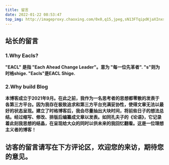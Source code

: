 ```yaml
---
title: 留言
date: 2022-01-22 08:53:47
top_img: http://imageproxy.chaoxing.com/0x0,q15,jpeg,sN13FTqipdKjaXInxsPGGDRARpb1e9Vd2sVnXvIf1f14/https://p.ananas.chaoxing.com/star3/origin/1942e134b34811c6adf0233ec7acb46a.png
---
```


## 站长的留言

### 1.Why Eacls?

**"EACL" 是指 "Each Ahead Change Leader"。意为 "每一位先革者".  "s"则为时格shige.  "Eacls"是EACL Shige.**

### 2.Why build Blog

**本博客成立于2021年9月。在此之前，我作为一名思考者的思想都零散的发表于各第三方平台。因为我存在极致追求和第三方平台充满妥协性，使得文章无法以最好的状态呈现。建立了时格博客后，我会尽量抽出大块时间，将前些日子的想法总结。经过缩写、修改、排版后编纂成文章以发表。如同孔夫子的《论语》，它记录着此刻我思想的结晶，在呈现给大众的同时以供未来的我回忆翻看。这是一位理想主义者的博客！**

## 访客的留言请写在下方评论区，欢迎您的来访，期待您的意见。

